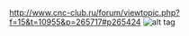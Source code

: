 
http://www.cnc-club.ru/forum/viewtopic.php?f=15&t=10955&p=265717#p265424
![alt tag](https://github.com/nkp2169/G71/blob/master/g71_b.png)
